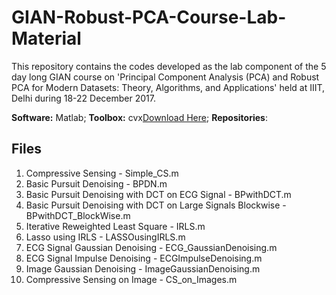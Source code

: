 # GIAN-Robust-PCA-Course-Lab-Material
This repository contains the codes developed as the lab component of the 5 day long GIAN course on 'Principal Component Analysis (PCA) and Robust PCA for Modern Datasets: Theory, Algorithms, and Applications' held at IIIT, Delhi during 18-22 December 2017.


**Software:** Matlab;
**Toolbox:** cvx[Download Here](http://cvxr.com/cvx/download/);
**Repositories**:

## Files

1. Compressive Sensing - Simple_CS.m
2. Basic Pursuit Denoising - BPDN.m
3. Basic Pursuit Denoising with DCT on ECG Signal - BPwithDCT.m
4. Basic Pursuit Denoising with DCT on Large Signals Blockwise - BPwithDCT_BlockWise.m
5. Iterative Reweighted Least Square - IRLS.m
6. Lasso using IRLS - LASSOusingIRLS.m
7. ECG Signal Gaussian Denoising - ECG_GaussianDenoising.m
8. ECG Signal Impulse Denoising - ECGImpulseDenoising.m
9. Image Gaussian Denoising - ImageGaussianDenoising.m
10. Compressive Sensing on Image - CS_on_Images.m
